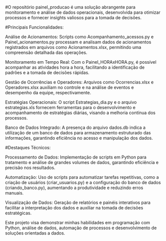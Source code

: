 #O repositório painel_producao é uma solução abrangente para monitoramento e análise de dados operacionais, desenvolvida para otimizar processos e fornecer insights valiosos para a tomada de decisões.

#Principais Funcionalidades:

Análise de Acionamentos: Scripts como Acompanhamento_acessos.py e Painel_acionamentos.py processam e analisam dados de acionamentos registrados em arquivos como Acionamentos.xlsx, permitindo uma compreensão detalhada das operações.

Monitoramento em Tempo Real: Com o Painel_HORAxHORA.py, é possível acompanhar as atividades hora a hora, facilitando a identificação de padrões e a tomada de decisões rápidas.

Gestão de Ocorrências e Operadores: Arquivos como Ocorrencias.xlsx e Operadores.xlsx auxiliam no controle e na análise de eventos e desempenho da equipe, respectivamente.

Estratégias Operacionais: O script Estrategias_dia.py e o arquivo estrategias.xls fornecem ferramentas para o desenvolvimento e acompanhamento de estratégias diárias, visando a melhoria contínua dos processos.

Banco de Dados Integrado: A presença do arquivo dados.db indica a utilização de um banco de dados para armazenamento estruturado das informações, garantindo eficiência no acesso e manipulação dos dados.

#Destaques Técnicos:

Processamento de Dados: Implementação de scripts em Python para tratamento e análise de grandes volumes de dados, garantindo eficiência e precisão nos resultados.

Automatização: Uso de scripts para automatizar tarefas repetitivas, como a criação de usuários (criar_usuarios.py) e a configuração do banco de dados (criando_banco.py), aumentando a produtividade e reduzindo erros manuais.

Visualização de Dados: Geração de relatórios e painéis interativos para facilitar a interpretação dos dados e auxiliar na tomada de decisões estratégicas.

Este projeto visa demonstrar minhas habilidades em programação com Python, análise de dados, automação de processos e desenvolvimento de soluções orientadas a dados.